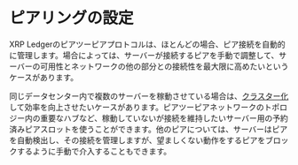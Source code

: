 # ピアリングの設定

XRP Ledgerのピアツーピアプロトコルは、ほとんどの場合、ピア接続を自動的に管理します。場合によっては、サーバーが接続するピアを手動で調整して、サーバーの可用性とネットワークの他の部分との接続性を最大限に高めたいというケースがあります。

同じデータセンター内で複数のサーバーを稼動させている場合は、[クラスター化](cluster-rippled-servers.html)して効率を向上させたいケースがあります。ピアツーピアネットワークのトポロジー内の重要なハブなど、稼動していないが接続を維持したいサーバー用の予約済みピアスロットを使うことができます。他のピアについては、サーバーはピアを自動検出し、その接続を管理しますが、望ましくない動作をするピアをブロックするように手動で介入することもできます。
